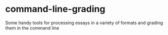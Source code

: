 # command-line-grading
Some handy tools for processing essays in a variety of formats and grading them in the command line
